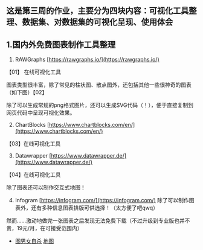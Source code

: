 ## 这是第三周的作业，主要分为四块内容：可视化工具整理、数据集、对数据集的可视化呈现、使用体会

## 1.国内外免费图表制作工具整理
1. RAWGraphs [https://rawgraphs.io/](https://rawgraphs.io/)
  
  【01】
  在线可视化工具

  图表类型很丰富，除了常见的柱状图、散点图外，还包括其他一些很神奇的图表（如下图）【02】
  
  除了可以生成常规的png格式图片，还可以生成SVG代码（！），便于直接复制到网页代码中呈现可视化效果。
  
2. ChartBlocks [https://www.chartblocks.com/en/](https://www.chartblocks.com/en/)
  
  【03】在线可视化工具
  
3. Datawrapper [https://www.datawrapper.de/](https://www.datawrapper.de/)

  【04】在线可视化工具
  
  除了图表还可以制作交互式地图！
  
4. Infogram [https://infogram.com/](https://infogram.com/)
  除了可以制作图表外，还有多种信息图表排版可供选择！（太方便了吧qwq）
    
  然而……激动地做完一张图表之后发现无法免费下载（不过升级到专业版也并不贵，19元/月，在可接受范围内）
  

  
  
  
  
  
  
  
  
  
  
  
  
  
  
  
- [图男女自杀](https://www.datawrapper.de/_/OCRly/)
[地图](https://www.datawrapper.de/_/TIM5U/)
